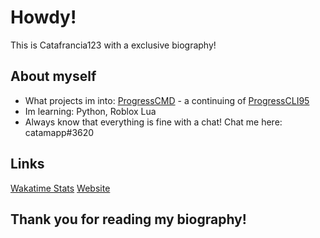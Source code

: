 # Howdy!
This is Catafrancia123 with a exclusive biography!

## About myself

- What projects im into: [ProgressCMD](https://github.com/Catafrancia123/ProgressCMD) - a continuing of [ProgressCLI95](https://github.com/Delta-Code-Repository/ProgressCLI95)
- Im learning: Python, Roblox Lua
- Always know that everything is fine with a chat! Chat me here: catamapp#3620

## Links
[Wakatime Stats](https://wakatime.com/@catafranc123)
[Website](https://catafrancia123.github.io/catamapp-website/subdirs/projects/projects.html)

## Thank you for reading my biography!
